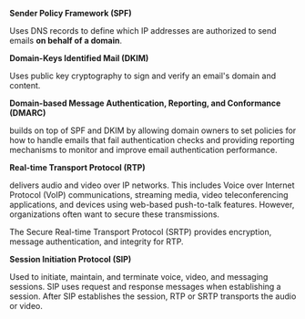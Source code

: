 **Sender Policy Framework (SPF)**

Uses DNS records to define which IP addresses are authorized to send emails **on behalf of a domain**.

**Domain-Keys Identified Mail (DKIM)**

Uses public key cryptography to sign and verify an email's domain and content.

**Domain-based Message Authentication, Reporting, and Conformance (DMARC)**

builds on top of SPF and DKIM by allowing domain owners to set policies for how to handle emails that fail authentication checks and providing reporting mechanisms to monitor and improve email authentication performance.

**Real-time Transport Protocol (RTP)**

delivers audio and video over IP networks. This includes Voice over Internet Protocol (VoIP) communications, streaming media, video teleconferencing applications, and devices using web-based push-to-talk features. However, organizations often want to secure these transmissions.

The Secure Real-time Transport Protocol (SRTP) provides encryption, message authentication, and integrity for RTP.

**Session Initiation Protocol (SIP)**

Used to initiate, maintain, and terminate voice, video, and messaging sessions. SIP uses request and response messages when establishing a session. After SIP establishes the session, RTP or SRTP transports the audio or video.
